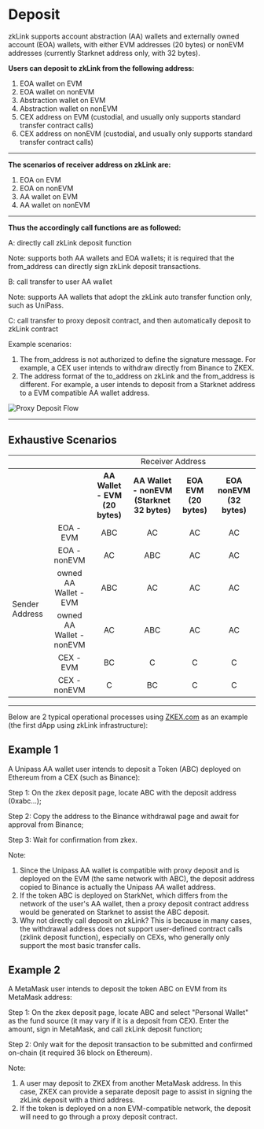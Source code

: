 # Deposit


zkLink supports account abstraction (AA) wallets and externally owned account (EOA) wallets, with either EVM addresses (20 bytes) or nonEVM addresses (currently Starknet address only, with 32 bytes).


**Users can deposit to zkLink from the following address:**

1. EOA wallet on EVM
2. EOA wallet on nonEVM
3. Abstraction wallet on EVM
4. Abstraction wallet on nonEVM
5. CEX address on EVM (custodial, and usually only supports standard transfer contract calls)
6. CEX address on nonEVM (custodial, and usually only supports standard transfer contract calls)

---
**The scenarios of receiver address on zkLink are:**

1. EOA on EVM
2. EOA on nonEVM
3. AA wallet on EVM
4. AA wallet on nonEVM

---
**Thus the accordingly call functions are as followed:**

<span className="highlight">A: directly call zkLink deposit function</span>

Note: supports both AA wallets and EOA wallets; it is required that the from_address can directly sign zkLink deposit transactions.

<span className="highlight">B: call transfer to user AA wallet</span>

Note: supports AA wallets that adopt the zkLink auto transfer function only, such as UniPass.

<span className="highlight">C: call transfer to proxy deposit contract, and then automatically deposit to zkLink contract</span>

Example scenarios:
1. The from_address is not authorized to define the signature message. For example, a CEX user intends to withdraw directly from Binance to ZKEX.
2. The address format of the to_address on zkLink and the from_address is different. For example, a user intends to deposit from a Starknet address to a EVM compatible AA wallet address.

![Proxy Deposit Flow](../../static/img/tech/proxy_deposit_flow.png)

---
## Exhaustive Scenarios

<table>
    <tr>
        <td></td><td></td><td colspan="4" align="center">Receiver Address</td>
    </tr>  
    <tr>
        <th></th><th></th><th align="center">AA Wallet - EVM (20 bytes)</th><th align="center">AA Wallet - nonEVM (Starknet 32 bytes)</th><th align="center">EOA EVM (20 bytes)</th><th align="center">EOA nonEVM (32 bytes)</th>
    </tr>
    <tr>
        <td rowspan="6">Sender Address</td><td align="center">EOA - EVM</td><td align="center">ABC</td><td align="center">AC</td><td align="center">AC</td><td align="center">AC</td>
    </tr>
    <tr>
        <td align="center">EOA - nonEVM</td><td align="center">AC</td><td align="center">ABC</td><td align="center">AC</td><td align="center">AC</td>
    </tr>
    <tr>
        <td align="center">owned AA Wallet - EVM</td><td align="center">ABC</td><td align="center">AC</td><td align="center">AC</td><td align="center">AC</td>
    </tr>
    <tr>
        <td align="center">owned AA Wallet - nonEVM</td><td align="center">AC</td><td align="center">ABC</td><td align="center">AC</td><td align="center">AC</td>
    </tr>
    <tr>
        <td align="center">CEX - EVM</td><td align="center">BC</td><td align="center">C</td><td align="center">C</td><td align="center">C</td>
    </tr>
    <tr>
        <td align="center">CEX - nonEVM</td><td align="center">C</td><td align="center">BC</td><td align="center">C</td><td align="center">C</td>
    </tr>
</table>


---
Below are 2 typical operational processes using [ZKEX.com](http://zkex.com/) as an example (the first dApp using zkLink infrastructure):

## Example 1

A Unipass AA wallet user intends to deposit a Token (ABC) deployed on Ethereum from a CEX (such as Binance):

Step 1: On the zkex deposit page, locate ABC with the deposit address (0xabc...);

Step 2: Copy the address to the Binance withdrawal page and await for approval from Binance; 

Step 3: Wait for confirmation from zkex.

Note:

1. Since the Unipass AA wallet is compatible with proxy deposit and is deployed on the EVM (the same network with ABC), the deposit address copied to Binance is actually the Unipass AA wallet address.
2. If the token ABC is deployed on StarkNet, which differs from the network of the user's AA wallet, then a proxy deposit contract address would be generated on Starknet to assist the ABC deposit.
3. Why not directly call deposit on zkLink? This is because in many cases, the withdrawal address does not support user-defined contract calls (zklink deposit function), especially on CEXs, who generally only support the most basic transfer calls.

## Example 2

A MetaMask user intends to deposit the token ABC on EVM from its MetaMask address:

Step 1: On the zkex deposit page, locate ABC and select "Personal Wallet" as the fund source (it may vary if it is a deposit from CEX). Enter the amount, sign in MetaMask, and call zkLink deposit function;

Step 2: Only wait for the deposit transaction to be submitted and confirmed on-chain (it required 36 block on Ethereum).

Note:

1. A user may deposit to ZKEX from another MetaMask address. In this case, ZKEX can provide a separate deposit page to assist in signing the zkLink deposit with a third address.
2. If the token is deployed on a non EVM-compatible network, the deposit will need to go through a proxy deposit contract.
